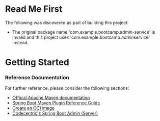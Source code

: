 # Read Me First
The following was discovered as part of building this project:

* The original package name 'com.example.bootcamp.admin-service' is invalid and this project uses 'com.example.bootcamp.adminservice' instead.

# Getting Started

### Reference Documentation
For further reference, please consider the following sections:

* [Official Apache Maven documentation](https://maven.apache.org/guides/index.html)
* [Spring Boot Maven Plugin Reference Guide](https://docs.spring.io/spring-boot/docs/2.6.6/maven-plugin/reference/html/)
* [Create an OCI image](https://docs.spring.io/spring-boot/docs/2.6.6/maven-plugin/reference/html/#build-image)
* [Codecentric's Spring Boot Admin (Server)](https://codecentric.github.io/spring-boot-admin/current/#getting-started)

